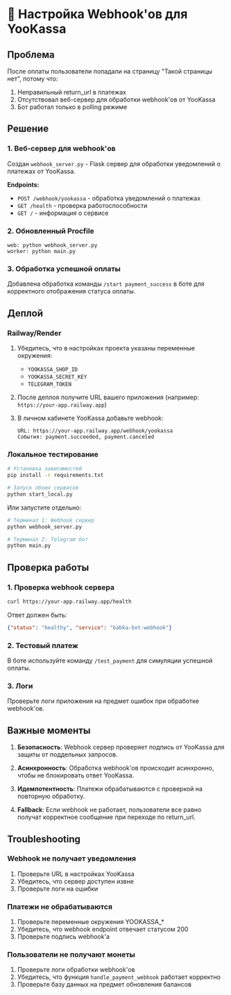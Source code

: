 # 🔗 Настройка Webhook'ов для YooKassa

## Проблема
После оплаты пользователи попадали на страницу "Такой страницы нет", потому что:
1. Неправильный return_url в платежах
2. Отсутствовал веб-сервер для обработки webhook'ов от YooKassa
3. Бот работал только в polling режиме

## Решение

### 1. Веб-сервер для webhook'ов
Создан `webhook_server.py` - Flask сервер для обработки уведомлений о платежах от YooKassa.

**Endpoints:**
- `POST /webhook/yookassa` - обработка уведомлений о платежах
- `GET /health` - проверка работоспособности
- `GET /` - информация о сервисе

### 2. Обновленный Procfile
```
web: python webhook_server.py
worker: python main.py
```

### 3. Обработка успешной оплаты
Добавлена обработка команды `/start payment_success` в боте для корректного отображения статуса оплаты.

## Деплой

### Railway/Render
1. Убедитесь, что в настройках проекта указаны переменные окружения:
   - `YOOKASSA_SHOP_ID`
   - `YOOKASSA_SECRET_KEY`
   - `TELEGRAM_TOKEN`

2. После деплоя получите URL вашего приложения (например: `https://your-app.railway.app`)

3. В личном кабинете YooKassa добавьте webhook:
   ```
   URL: https://your-app.railway.app/webhook/yookassa
   События: payment.succeeded, payment.canceled
   ```

### Локальное тестирование
```bash
# Установка зависимостей
pip install -r requirements.txt

# Запуск обоих сервисов
python start_local.py
```

Или запустите отдельно:
```bash
# Терминал 1: Webhook сервер
python webhook_server.py

# Терминал 2: Telegram бот
python main.py
```

## Проверка работы

### 1. Проверка webhook сервера
```bash
curl https://your-app.railway.app/health
```

Ответ должен быть:
```json
{"status": "healthy", "service": "babka-bot-webhook"}
```

### 2. Тестовый платеж
В боте используйте команду `/test_payment` для симуляции успешной оплаты.

### 3. Логи
Проверьте логи приложения на предмет ошибок при обработке webhook'ов.

## Важные моменты

1. **Безопасность**: Webhook сервер проверяет подпись от YooKassa для защиты от поддельных запросов.

2. **Асинхронность**: Обработка webhook'ов происходит асинхронно, чтобы не блокировать ответ YooKassa.

3. **Идемпотентность**: Платежи обрабатываются с проверкой на повторную обработку.

4. **Fallback**: Если webhook не работает, пользователи все равно получат корректное сообщение при переходе по return_url.

## Troubleshooting

### Webhook не получает уведомления
1. Проверьте URL в настройках YooKassa
2. Убедитесь, что сервер доступен извне
3. Проверьте логи на ошибки

### Платежи не обрабатываются
1. Проверьте переменные окружения YOOKASSA_*
2. Убедитесь, что webhook endpoint отвечает статусом 200
3. Проверьте подпись webhook'а

### Пользователи не получают монеты
1. Проверьте логи обработки webhook'ов
2. Убедитесь, что функция `handle_payment_webhook` работает корректно
3. Проверьте базу данных на предмет обновления балансов
